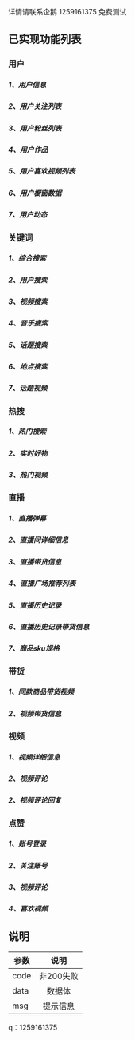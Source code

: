  详情请联系企鹅 1259161375  免费测试
## 已实现功能列表
                              
### 用户
##### 1、用户信息
##### 2、用户关注列表
##### 3、用户粉丝列表
##### 4、用户作品
##### 5、用户喜欢视频列表
##### 6、用户橱窗数据
##### 7、用户动态


### 关键词
##### 1、综合搜索
##### 2、用户搜索
##### 3、视频搜索
##### 4、音乐搜索
##### 5、话题搜索
##### 6、地点搜索
##### 7、话题视频


### 热搜
##### 1、热门搜索
##### 2、实时好物
##### 3、热门视频


### 直播
##### 1、直播弹幕
##### 2、直播间详细信息
##### 3、直播带货信息
##### 4、直播广场推荐列表
##### 5、直播历史记录
##### 6、直播历史记录带货信息
##### 7、商品sku规格

### 带货
##### 1、同款商品带货视频
##### 2、视频带货信息


### 视频
##### 1、视频详细信息
##### 2、视频评论
##### 2、视频评论回复

### 点赞
##### 1、账号登录
##### 2、关注账号
##### 3、视频评论
##### 4、喜欢视频

## 说明
参数|说明|
--|:--:|
code|非200失败|
data|数据体|
msg|提示信息|

q：1259161375



